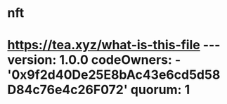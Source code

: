 # nft
# https://tea.xyz/what-is-this-file --- version: 1.0.0 codeOwners:   - '0x9f2d40De25E8bAc43e6cd5d58D84c76e4c26F072' quorum: 1
